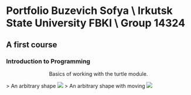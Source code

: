 # Portfolio Buzevich Sofya \ Irkutsk State University FBKI \ Group 14324

## A first course

### Introduction to Programming

<div style="text-align: center; display: inline;">
<p>Basics of working with the turtle module.</p>
> An arbitrary shape
<img src="https://github.com/osifata/Portfolio/assets/103882155/23c0e7a1-697c-4e4b-b699-a4b0f6bea0ab"/>
> An arbitrary shape with moving
<img src="https://github.com/osifata/Portfolio/assets/103882155/b86b5eb0-2dda-41c3-af0e-721f55d529da"/>
</div>